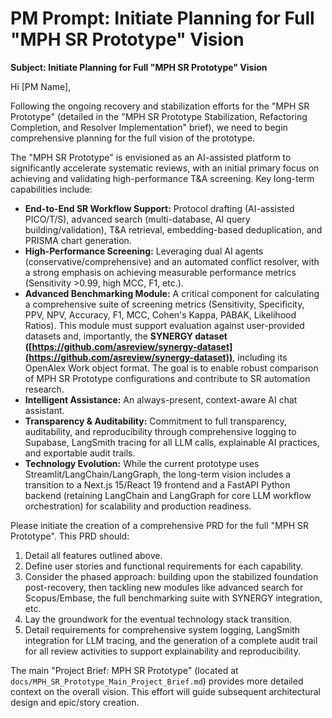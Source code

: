 # PM Prompt: Initiate Planning for Full "MPH SR Prototype" Vision

**Subject: Initiate Planning for Full "MPH SR Prototype" Vision**

Hi [PM Name],

Following the ongoing recovery and stabilization efforts for the "MPH SR Prototype" (detailed in the "MPH SR Prototype Stabilization, Refactoring Completion, and Resolver Implementation" brief), we need to begin comprehensive planning for the full vision of the prototype.

The "MPH SR Prototype" is envisioned as an AI-assisted platform to significantly accelerate systematic reviews, with an initial primary focus on achieving and validating high-performance T&A screening. Key long-term capabilities include:

- **End-to-End SR Workflow Support:** Protocol drafting (AI-assisted PICO/T/S), advanced search (multi-database, AI query building/validation), T&A retrieval, embedding-based deduplication, and PRISMA chart generation.
- **High-Performance Screening:** Leveraging dual AI agents (conservative/comprehensive) and an automated conflict resolver, with a strong emphasis on achieving measurable performance metrics (Sensitivity >0.99, high MCC, F1, etc.).
- **Advanced Benchmarking Module:** A critical component for calculating a comprehensive suite of screening metrics (Sensitivity, Specificity, PPV, NPV, Accuracy, F1, MCC, Cohen\'s Kappa, PABAK, Likelihood Ratios). This module must support evaluation against user-provided datasets and, importantly, the **SYNERGY dataset ([https://github.com/asreview/synergy-dataset](https://github.com/asreview/synergy-dataset))**, including its OpenAlex Work object format. The goal is to enable robust comparison of MPH SR Prototype configurations and contribute to SR automation research.
- **Intelligent Assistance:** An always-present, context-aware AI chat assistant.
- **Transparency & Auditability:** Commitment to full transparency, auditability, and reproducibility through comprehensive logging to Supabase, LangSmith tracing for all LLM calls, explainable AI practices, and exportable audit trails.
- **Technology Evolution:** While the current prototype uses Streamlit/LangChain/LangGraph, the long-term vision includes a transition to a Next.js 15/React 19 frontend and a FastAPI Python backend (retaining LangChain and LangGraph for core LLM workflow orchestration) for scalability and production readiness.

Please initiate the creation of a comprehensive PRD for the full "MPH SR Prototype". This PRD should:

1.  Detail all features outlined above.
2.  Define user stories and functional requirements for each capability.
3.  Consider the phased approach: building upon the stabilized foundation post-recovery, then tackling new modules like advanced search for Scopus/Embase, the full benchmarking suite with SYNERGY integration, etc.
4.  Lay the groundwork for the eventual technology stack transition.
5.  Detail requirements for comprehensive system logging, LangSmith integration for LLM tracing, and the generation of a complete audit trail for all review activities to support explainability and reproducibility.

The main "Project Brief: MPH SR Prototype" (located at `docs/MPH_SR_Prototype_Main_Project_Brief.md`) provides more detailed context on the overall vision. This effort will guide subsequent architectural design and epic/story creation.
